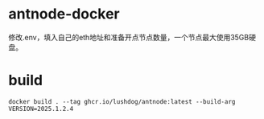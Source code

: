 # antnode-docker

修改.env，填入自己的eth地址和准备开点节点数量，一个节点最大使用35GB硬盘。

# build

`docker build . --tag ghcr.io/lushdog/antnode:latest --build-arg VERSION=2025.1.2.4`
